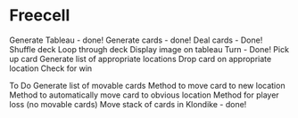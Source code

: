 # Freecell

Generate Tableau - done!
Generate cards - done!
Deal cards - Done!
  Shuffle deck
  Loop through deck
  Display image on tableau
Turn - Done!
  Pick up card
  Generate list of appropriate locations
  Drop card on appropriate location
  Check for win


To Do
  Generate list of movable cards
  Method to move card to new location
  Method to automatically move card to obvious location
  Method for player loss (no movable cards)
  Move stack of cards in Klondike - done!
